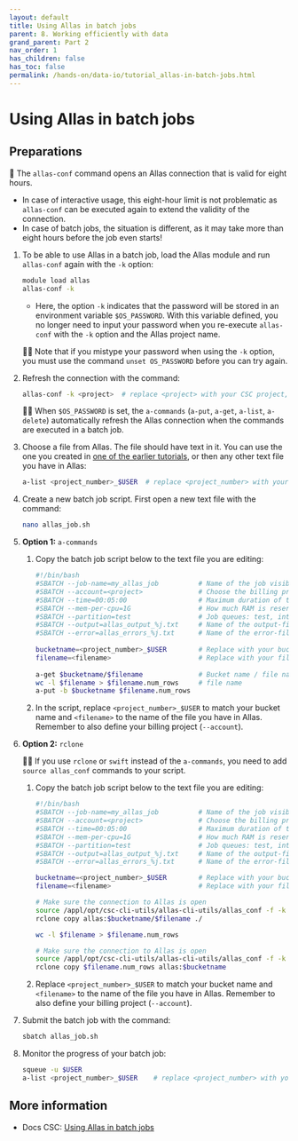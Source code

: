 ```yaml
---
layout: default
title: Using Allas in batch jobs
parent: 8. Working efficiently with data
grand_parent: Part 2
nav_order: 1
has_children: false
has_toc: false
permalink: /hands-on/data-io/tutorial_allas-in-batch-jobs.html
---
```


# Using Allas in batch jobs

## Preparations

💬 The `allas-conf` command opens an Allas connection that is valid for eight
hours.

- In case of interactive usage, this eight-hour limit is not problematic as
  `allas-conf` can be executed again to extend the validity of the connection.
- In case of batch jobs, the situation is different, as it may take more than
  eight hours before the job even starts!

1. To be able to use Allas in a batch job, load the Allas module and run
   `allas-conf` again with the `-k` option:

   ```bash
   module load allas
   allas-conf -k 
   ```

   - Here, the option `-k` indicates that the password will be stored in an
     environment variable `$OS_PASSWORD`. With this variable defined, you no
     longer need to input your password when you re-execute `allas-conf` with
     the `-k` option and the Allas project name.

   ☝🏻 Note that if you mistype your password when using the `-k` option, you
   must use the command `unset OS_PASSWORD` before you can try again.

3. Refresh the connection with the command:

   ```bash
   allas-conf -k <project>  # replace <project> with your CSC project, e.g. project_2001234
   ```

   ☝🏻 When `$OS_PASSWORD` is set, the `a-commands` (`a-put`, `a-get`, `a-list`,
   `a-delete`) automatically refresh the Allas connection when the commands are
   executed in a batch job.

4. Choose a file from Allas. The file should have text in it. You can use the
   one you created in
   [one of the earlier tutorials](../../part-1/allas/allas-usage.md),
   or then any other text file you have in Allas:

   ```bash
   a-list <project_number>_$USER  # replace <project_number> with your CSC project number, e.g. 2001234, to match the bucket you created earlier
   ```

5. Create a new batch job script. First open a new text file with the command:

   ```bash
   nano allas_job.sh
   ```

6. **Option 1:** `a-commands`
   1. Copy the batch job script below to the text file you are editing:

      ```bash
      #!/bin/bash
      #SBATCH --job-name=my_allas_job          # Name of the job visible in the queue
      #SBATCH --account=<project>              # Choose the billing project. Has to be defined!
      #SBATCH --time=00:05:00                  # Maximum duration of the job. Max: depends of the partition
      #SBATCH --mem-per-cpu=1G                 # How much RAM is reserved for one processor
      #SBATCH --partition=test                 # Job queues: test, interactive, small, large, longrun, hugemem, ...
      #SBATCH --output=allas_output_%j.txt     # Name of the output-file
      #SBATCH --error=allas_errors_%j.txt      # Name of the error-file
        
      bucketname=<project_number>_$USER        # Replace with your bucket name, e.g. 2001234_username
      filename=<filename>                      # Replace with your file name
        
      a-get $bucketname/$filename              # Bucket name / file name
      wc -l $filename > $filename.num_rows     # file name
      a-put -b $bucketname $filename.num_rows
      ```

   2. In the script, replace `<project_number>_$USER` to match your bucket name
   and `<filename>` to the name of the file you have in Allas. Remember to also
   define your billing project (`--account`).

7. **Option 2:** `rclone`  
   
   ☝🏻 If you use `rclone` or `swift` instead of the `a-commands`, you need to
   add `source allas_conf` commands to your script.
   
   1. Copy the batch job script below to the text file you are editing:   

      ```bash
      #!/bin/bash
      #SBATCH --job-name=my_allas_job          # Name of the job visible in the queue.
      #SBATCH --account=<project>              # Choose the billing project. Has to be defined!
      #SBATCH --time=00:05:00                  # Maximum duration of the job. Max: depends of the partition. 
      #SBATCH --mem-per-cpu=1G                 # How much RAM is reserved for one processor.
      #SBATCH --partition=test                 # Job queues: test, interactive, small, large, longrun, hugemem, $
      #SBATCH --output=allas_output_%j.txt     # Name of the output-file.
      #SBATCH --error=allas_errors_%j.txt      # Name of the error-file.
      
      bucketname=<project_number>_$USER        # Replace with your bucket name, e.g. 2001234_username
      filename=<filename>                      # Replace with your file name
      
      # Make sure the connection to Allas is open
      source /appl/opt/csc-cli-utils/allas-cli-utils/allas_conf -f -k $OS_PROJECT_NAME
      rclone copy allas:$bucketname/$filename ./
      
      wc -l $filename > $filename.num_rows
      
      # Make sure the connection to Allas is open
      source /appl/opt/csc-cli-utils/allas-cli-utils/allas_conf -f -k $OS_PROJECT_NAME
      rclone copy $filename.num_rows allas:$bucketname
      ```

   2. Replace `<project_number>_$USER` to match your bucket name and `<filename>`
   to the name of the file you have in Allas. Remember to also define your
   billing project (`--account`).
8. Submit the batch job with the command:

   ```bash
   sbatch allas_job.sh
   ```

9.  Monitor the progress of your batch job:

    ```bash
    squeue -u $USER
    a-list <project_number>_$USER    # replace <project_number> with your CSC project number, e.g. 2001234, to match your bucket
    ```

## More information

- Docs CSC: [Using Allas in batch jobs](https://docs.csc.fi/data/Allas/allas_batchjobs/)
